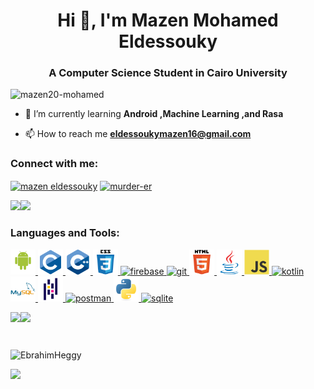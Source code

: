 <h1 align="center">Hi 👋, I'm Mazen Mohamed Eldessouky</h1>
<h3 align="center">A Computer Science Student in Cairo University</h3>

<p align="left"> <img src="https://komarev.com/ghpvc/?username=mazen20-mohamed&label=Profile%20views&color=0e75b6&style=flat" alt="mazen20-mohamed" /> </p>

- 🌱 I’m currently learning **Android ,Machine Learning ,and Rasa**

- 📫 How to reach me **eldessoukymazen16@gmail.com**

<h3 align="left">Connect with me:</h3>
<p align="left">
<a href="https://www.linkedin.com/in/mazen-eldessouky-5b5065235/" target="blank"><img align="center" src="https://raw.githubusercontent.com/rahuldkjain/github-profile-readme-generator/master/src/images/icons/Social/linked-in-alt.svg" alt="mazen eldessouky" height="30" width="40" /></a>
<a href="https://codeforces.com/profile/murder-er" target="blank"><img align="center" src="https://raw.githubusercontent.com/rahuldkjain/github-profile-readme-generator/master/src/images/icons/Social/codeforces.svg" alt="murder-er" height="30" width="40" /></a>
</p>

![](http://github-profile-summary-cards.vercel.app/api/cards/repos-per-language?username=mazen20-mohamed&theme=monokai)![](http://github-profile-summary-cards.vercel.app/api/cards/most-commit-language?username=mazen20-mohamed&theme=monokai)

<h3 align="left">Languages and Tools:</h3>
<p align="left"> <a href="https://developer.android.com" target="_blank" rel="noreferrer"> <img src="https://raw.githubusercontent.com/devicons/devicon/master/icons/android/android-original-wordmark.svg" alt="android" width="40" height="40"/> </a> <a href="https://www.cprogramming.com/" target="_blank" rel="noreferrer"> <img src="https://raw.githubusercontent.com/devicons/devicon/master/icons/c/c-original.svg" alt="c" width="40" height="40"/> </a> <a href="https://www.w3schools.com/cpp/" target="_blank" rel="noreferrer"> <img src="https://raw.githubusercontent.com/devicons/devicon/master/icons/cplusplus/cplusplus-original.svg" alt="cplusplus" width="40" height="40"/> </a> <a href="https://www.w3schools.com/css/" target="_blank" rel="noreferrer"> <img src="https://raw.githubusercontent.com/devicons/devicon/master/icons/css3/css3-original-wordmark.svg" alt="css3" width="40" height="40"/> </a> <a href="https://firebase.google.com/" target="_blank" rel="noreferrer"> <img src="https://www.vectorlogo.zone/logos/firebase/firebase-icon.svg" alt="firebase" width="40" height="40"/> </a> <a href="https://git-scm.com/" target="_blank" rel="noreferrer"> <img src="https://www.vectorlogo.zone/logos/git-scm/git-scm-icon.svg" alt="git" width="40" height="40"/> </a> <a href="https://www.w3.org/html/" target="_blank" rel="noreferrer"> <img src="https://raw.githubusercontent.com/devicons/devicon/master/icons/html5/html5-original-wordmark.svg" alt="html5" width="40" height="40"/> </a> <a href="https://www.java.com" target="_blank" rel="noreferrer"> <img src="https://raw.githubusercontent.com/devicons/devicon/master/icons/java/java-original.svg" alt="java" width="40" height="40"/> </a> <a href="https://developer.mozilla.org/en-US/docs/Web/JavaScript" target="_blank" rel="noreferrer"> <img src="https://raw.githubusercontent.com/devicons/devicon/master/icons/javascript/javascript-original.svg" alt="javascript" width="40" height="40"/> </a> <a href="https://kotlinlang.org" target="_blank" rel="noreferrer"> <img src="https://www.vectorlogo.zone/logos/kotlinlang/kotlinlang-icon.svg" alt="kotlin" width="40" height="40"/> </a> <a href="https://www.mysql.com/" target="_blank" rel="noreferrer"> <img src="https://raw.githubusercontent.com/devicons/devicon/master/icons/mysql/mysql-original-wordmark.svg" alt="mysql" width="40" height="40"/> </a> <a href="https://pandas.pydata.org/" target="_blank" rel="noreferrer"> <img src="https://raw.githubusercontent.com/devicons/devicon/2ae2a900d2f041da66e950e4d48052658d850630/icons/pandas/pandas-original.svg" alt="pandas" width="40" height="40"/> </a> <a href="https://postman.com" target="_blank" rel="noreferrer"> <img src="https://www.vectorlogo.zone/logos/getpostman/getpostman-icon.svg" alt="postman" width="40" height="40"/> </a> <a href="https://www.python.org" target="_blank" rel="noreferrer"> <img src="https://raw.githubusercontent.com/devicons/devicon/master/icons/python/python-original.svg" alt="python" width="40" height="40"/> </a> <a href="https://www.sqlite.org/" target="_blank" rel="noreferrer"> <img src="https://www.vectorlogo.zone/logos/sqlite/sqlite-icon.svg" alt="sqlite" width="40" height="40"/> </a> </p>

![](http://github-profile-summary-cards.vercel.app/api/cards/stats?username=mazen20-mohamed&theme=monokai)![](http://github-profile-summary-cards.vercel.app/api/cards/productive-time?username=mazen20-mohamed&theme=monokai&utcOffset=8)

 <h1 align="center"></h1>
<p align="left"><img align="center" src="https://github-readme-streak-stats.herokuapp.com/?user=mazen20-mohamed&show_icons=true&include_all_commits=true&theme=radical&hide_border=true" alt="EbrahimHeggy" /></p>

![](http://github-profile-summary-cards.vercel.app/api/cards/profile-details?username=mazen20-mohamed&theme=monokai)
